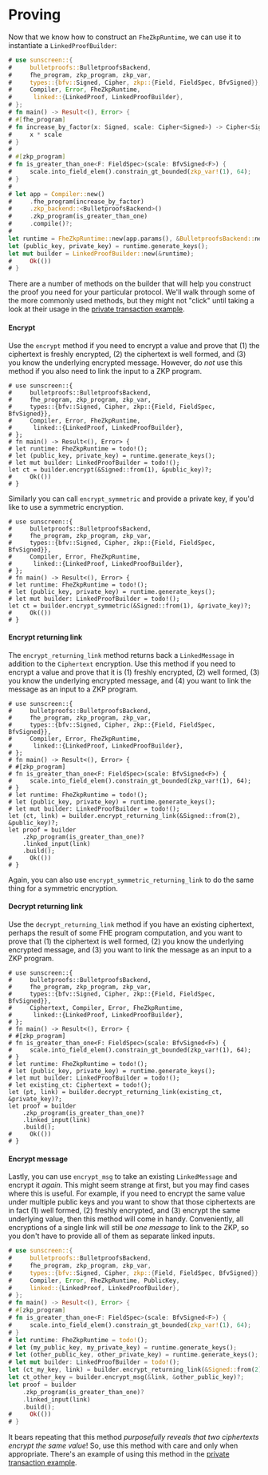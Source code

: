 # Proving

Now that we know how to construct an `FheZkpRuntime`, we can use it to instantiate a `LinkedProofBuilder`:

```rust
# use sunscreen::{
#     bulletproofs::BulletproofsBackend,
#     fhe_program, zkp_program, zkp_var,
#     types::{bfv::Signed, Cipher, zkp::{Field, FieldSpec, BfvSigned}},
#     Compiler, Error, FheZkpRuntime,
#      linked::{LinkedProof, LinkedProofBuilder},
# };
# fn main() -> Result<(), Error> {
# #[fhe_program]
# fn increase_by_factor(x: Signed, scale: Cipher<Signed>) -> Cipher<Signed> {
#     x * scale
# }
# 
# #[zkp_program]
# fn is_greater_than_one<F: FieldSpec>(scale: BfvSigned<F>) {
#     scale.into_field_elem().constrain_gt_bounded(zkp_var!(1), 64);
# }
# 
# let app = Compiler::new()
#     .fhe_program(increase_by_factor)
#     .zkp_backend::<BulletproofsBackend>()
#     .zkp_program(is_greater_than_one)
#     .compile()?;
# 
let runtime = FheZkpRuntime::new(app.params(), &BulletproofsBackend::new())?;
let (public_key, private_key) = runtime.generate_keys();
let mut builder = LinkedProofBuilder::new(&runtime);
#     Ok(())
# }
```

There are a number of methods on the builder that will help you construct the
proof you need for your particular protocol. We'll walk through some of the more
commonly used methods, but they might not "click" until taking a look at their
usage in the [private transaction example](/linked/applications/private_tx.md).

#### Encrypt

Use the `encrypt` method if you need to encrypt a value and prove that (1) the
ciphertext is freshly encrypted, (2) the ciphertext is well formed, and (3) you
know the underlying encrypted message. However, do _not_ use this method if you
also need to link the input to a ZKP program.

```rust,no_run
# use sunscreen::{
#     bulletproofs::BulletproofsBackend,
#     fhe_program, zkp_program, zkp_var,
#     types::{bfv::Signed, Cipher, zkp::{Field, FieldSpec, BfvSigned}},
#     Compiler, Error, FheZkpRuntime,
#      linked::{LinkedProof, LinkedProofBuilder},
# };
# fn main() -> Result<(), Error> {
# let runtime: FheZkpRuntime = todo!();
# let (public_key, private_key) = runtime.generate_keys();
# let mut builder: LinkedProofBuilder = todo!();
let ct = builder.encrypt(&Signed::from(1), &public_key)?;
#     Ok(())
# }
```

Similarly you can call `encrypt_symmetric` and provide a private key, if you'd
like to use a symmetric encryption.

```rust,no_run
# use sunscreen::{
#     bulletproofs::BulletproofsBackend,
#     fhe_program, zkp_program, zkp_var,
#     types::{bfv::Signed, Cipher, zkp::{Field, FieldSpec, BfvSigned}},
#     Compiler, Error, FheZkpRuntime,
#      linked::{LinkedProof, LinkedProofBuilder},
# };
# fn main() -> Result<(), Error> {
# let runtime: FheZkpRuntime = todo!();
# let (public_key, private_key) = runtime.generate_keys();
# let mut builder: LinkedProofBuilder = todo!();
let ct = builder.encrypt_symmetric(&Signed::from(1), &private_key)?;
#     Ok(())
# }
```

#### Encrypt returning link

The `encrypt_returning_link` method returns back a `LinkedMessage` in addition
to the `Ciphertext` encryption. Use this method if you need to encrypt a value
and prove that it is (1) freshly encrypted, (2) well formed, (3) you know the
underlying encrypted message, and (4) you want to link the message as an input
to a ZKP program.

```rust,no_run
# use sunscreen::{
#     bulletproofs::BulletproofsBackend,
#     fhe_program, zkp_program, zkp_var,
#     types::{bfv::Signed, Cipher, zkp::{Field, FieldSpec, BfvSigned}},
#     Compiler, Error, FheZkpRuntime,
#      linked::{LinkedProof, LinkedProofBuilder},
# };
# fn main() -> Result<(), Error> {
# #[zkp_program]
# fn is_greater_than_one<F: FieldSpec>(scale: BfvSigned<F>) {
#     scale.into_field_elem().constrain_gt_bounded(zkp_var!(1), 64);
# }
# let runtime: FheZkpRuntime = todo!();
# let (public_key, private_key) = runtime.generate_keys();
# let mut builder: LinkedProofBuilder = todo!();
let (ct, link) = builder.encrypt_returning_link(&Signed::from(2), &public_key)?;
let proof = builder
    .zkp_program(is_greater_than_one)?
    .linked_input(link)
    .build();
#     Ok(())
# }
```

Again, you can also use `encrypt_symmetric_returning_link` to do the same thing
for a symmetric encryption.

#### Decrypt returning link

Use the `decrypt_returning_link` method if you have an existing ciphertext,
perhaps the result of some FHE program computation, and you want to prove that
(1) the ciphertext is well formed, (2) you know the underlying encrypted
message, and (3) you want to link the message as an input to a ZKP program.

```rust,no_run
# use sunscreen::{
#     bulletproofs::BulletproofsBackend,
#     fhe_program, zkp_program, zkp_var,
#     types::{bfv::Signed, Cipher, zkp::{Field, FieldSpec, BfvSigned}},
#     Ciphertext, Compiler, Error, FheZkpRuntime,
#      linked::{LinkedProof, LinkedProofBuilder},
# };
# fn main() -> Result<(), Error> {
# #[zkp_program]
# fn is_greater_than_one<F: FieldSpec>(scale: BfvSigned<F>) {
#     scale.into_field_elem().constrain_gt_bounded(zkp_var!(1), 64);
# }
# let runtime: FheZkpRuntime = todo!();
# let (public_key, private_key) = runtime.generate_keys();
# let mut builder: LinkedProofBuilder = todo!();
# let existing_ct: Ciphertext = todo!();
let (pt, link) = builder.decrypt_returning_link(existing_ct, &private_key)?;
let proof = builder
    .zkp_program(is_greater_than_one)?
    .linked_input(link)
    .build();
#     Ok(())
# }
```

#### Encrypt message

Lastly, you can use `encrypt_msg` to take an existing `LinkedMessage` and encrypt it
_again_. This might seem strange at first, but you may find cases where this is
useful. For example, if you need to encrypt the same value under multiple public
keys and you want to show that those ciphertexts are in fact (1) well formed, (2)
freshly encrypted, and (3) encrypt the same underlying value, then this method
will come in handy. Conveniently, all encryptions of a single link will still be
_one message_ to link to the ZKP, so you don't have to provide all of them as
separate linked inputs.

```rust
# use sunscreen::{
#     bulletproofs::BulletproofsBackend,
#     fhe_program, zkp_program, zkp_var,
#     types::{bfv::Signed, Cipher, zkp::{Field, FieldSpec, BfvSigned}},
#     Compiler, Error, FheZkpRuntime, PublicKey,
#     linked::{LinkedProof, LinkedProofBuilder},
# };
# fn main() -> Result<(), Error> {
# #[zkp_program]
# fn is_greater_than_one<F: FieldSpec>(scale: BfvSigned<F>) {
#     scale.into_field_elem().constrain_gt_bounded(zkp_var!(1), 64);
# }
# let runtime: FheZkpRuntime = todo!();
# let (my_public_key, my_private_key) = runtime.generate_keys();
# let (other_public_key, other_private_key) = runtime.generate_keys();
# let mut builder: LinkedProofBuilder = todo!();
let (ct_my_key, link) = builder.encrypt_returning_link(&Signed::from(2), &public_key)?;
let ct_other_key = builder.encrypt_msg(&link, &other_public_key)?;
let proof = builder
    .zkp_program(is_greater_than_one)?
    .linked_input(link)
    .build();
#     Ok(())
# }
```

It bears repeating that this method _purposefully reveals that two ciphertexts encrypt the same value_! So, use this method with care and only when appropriate. There's an example of using this method in the [private transaction example](/linked/applications/private_tx.md).

